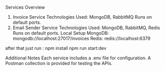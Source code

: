 Services Overview

1. Invoice Service
   Technologies Used: MongoDB, RabbitMQ
   Runs on default ports.
2. Email Sender Service
   Technologies Used: MongoDB, RabbitMQ, Redis
   Runs on default ports.
   Local Setup
   MongoDB: mongodb://localhost:27017/invoices
   Redis: redis://localhost:6379

after that just run :
npm install
npm run start:dev

Additional Notes
Each service includes a .env file for configuration.
A Postman collection is provided for testing the APIs.
